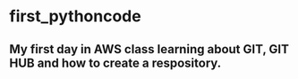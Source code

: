 # first_pythoncode
## My first day in AWS class learning about GIT, GIT HUB and how to create a respository.
